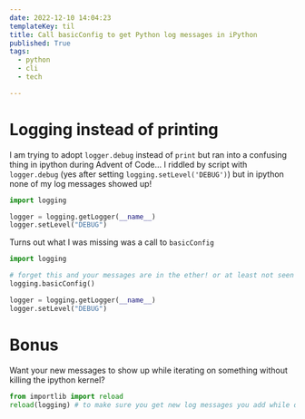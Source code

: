 ```yaml
---
date: 2022-12-10 14:04:23
templateKey: til
title: Call basicConfig to get Python log messages in iPython
published: True
tags:
  - python
  - cli
  - tech

---
```


# Logging instead of printing

I am trying to adopt `logger.debug` instead of `print` but ran into a confusing
thing in ipython during Advent of Code... I riddled by script with
`logger.debug` (yes after setting `logging.setLevel('DEBUG')`) but in ipython
none of my log messages showed up!

```python
import logging

logger = logging.getLogger(__name__)
logger.setLevel("DEBUG")

```

Turns out what I was missing was a call to `basicConfig`

```python
import logging

# forget this and your messages are in the ether! or at least not seen in ipython...
logging.basicConfig()

logger = logging.getLogger(__name__)
logger.setLevel("DEBUG")
```


# Bonus

Want your new messages to show up while iterating on something without killing
the ipython kernel?

```python
from importlib import reload
reload(logging) # to make sure you get new log messages you add while developing!

```
